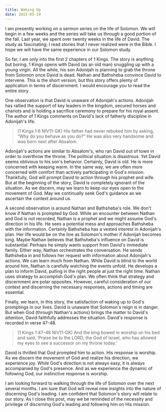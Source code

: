 ```yaml
---
title: Waking Up
date: 2015-05-19
---
```

 
I am presently working on a sermon series on the life of Solomon. We will begin in a few weeks and the series will take us through a good portion of the fall. Last year, we spent over twenty weeks in the life of David. The study as fascinating; I read stories that I never realized were in the Bible. I hope we will have the same experience in our Solomon study.

So far, I am only into the first 2 chapters of 1 Kings. The story is anything but boring. 1 Kings opens with David (as an old man) snuggling up with a young virgin. All the while, his son Adonijah is planning to grab the throne from Solomon once David is dead. Nathan and Bathsheba convince David to intervene. This is the short version, but this story offers plenty of application in terms of discernment. I would encourage you to read the entire story.

One observation is that David is unaware of Adonijah's actions. Adonijah has rallied the support of key leaders in the kingdom, secured horses and chariots and is holding a sacrifice ceremony to prepare for his royal assent. The author of 1 Kings comments on David's lack of fatherly discipline in Adonijah's life. 

>(1 Kings 1:6 NIV11-GK) His father had never rebuked him by asking, “Why do you behave as you do?” He was also very handsome and was born next after Absalom.

Adonijah's actions are similar to Absalom's, who ran David out of town in order to overthrow the throne. The political situation is disastrous. Yet David seems oblivious to his son's behavior. Certainly, David is old. He is more concerned with keeping warm. In the same way, we are often more concerned with comfort than actively participating in God's mission. Thankfully, God will prompt David to action through his prophet and wife. But at the beginning of the story, David is completely ignorant of the situation. As we discern, may we learn to keep our eyes open to the movement of God. May we continually seek God's guidance as we ascertain the context around us.

A second observation is around Nathan and Bathsheba's role. We don't know if Nathan is prompted by God. While an encounter between Nathan and God is not recorded, Nathan is a prophet and we might assume God's direction in his life. He sees a potential mess and approaches Bathsheba with the information. Certainly Bathsheba has a vested interest in Adonijah's plan. Her life would be on the line as Solomon's mother if Adonijah becomes king. Maybe Nathan believes that Bathsheba's influence on David is substantial. Perhaps he simply wants support from David's immediate family. Either way, Nathan orchestrates the conversation. He sends Bathsheba in and follows her request with information about Adonijah's actions. We can learn much from Nathan. While David is blind to the world around him, Nathan is carefully watching the events unfold. He develops a plan to inform David, pulling in the right people at just the right time. Nathan uses strategy to accomplish God's plan. We often think that strategy and discernment are polar opposites. However, careful consideration of our context and discerning the necessary responses, actions and timing are essential. 

Finally, we learn, in this story, the satisfaction of waking up to God's promptings in our lives. David is unaware that Solomon's reign is in danger. But when God (through Nathan's actions) brings the matter to David's attention, David faithfully addresses the situation. David's response is recorded in verse 47-48.

>(1 Kings 1:47–48 NIV11-GK) And the king bowed in worship on his bed and said, ‘Praise be to the LORD, the God of Israel, who has allowed my eyes to see a successor on my throne today.’

David is thrilled that God prompted him to action. His response is worship. As we discern the movement of God and realize his direction, we experience joy. While God's direction is not always easy, it is always accompanied by God's presence. And as we experience the dynamic of following God, our instinctive response is worship.

I am looking forward to walking through the life of Solomon over the next several months. I am sure that God will reveal new insights into the nature of discerning God's leading. I am confident that Solomon's story will relate to our story. As I close this post, may we be reminded of the necessity and privilege of discerning God's leading and following him on His mission.


